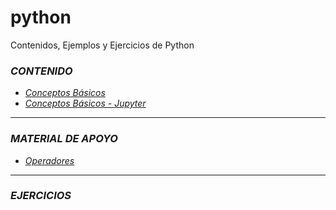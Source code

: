 # python
Contenidos, Ejemplos y Ejercicios de Python

### ***CONTENIDO***
* [*Conceptos Básicos*](https://github.com/Formaciones/python/tree/main/01-Conceptos-B%C3%A1sicos/)
* [*Conceptos Básicos - Jupyter*](https://github.com/Formaciones/python/blob/main/01-Conceptos-B%C3%A1sicos/01-Conceptos-B%C3%A1sicos.ipynb)
---

### ***MATERIAL DE APOYO***
* [*Operadores*](https://github.com/Formaciones/python/blob/main/01-Conceptos-B%C3%A1sicos/OPERADORES.md)
---

### ***EJERCICIOS***
